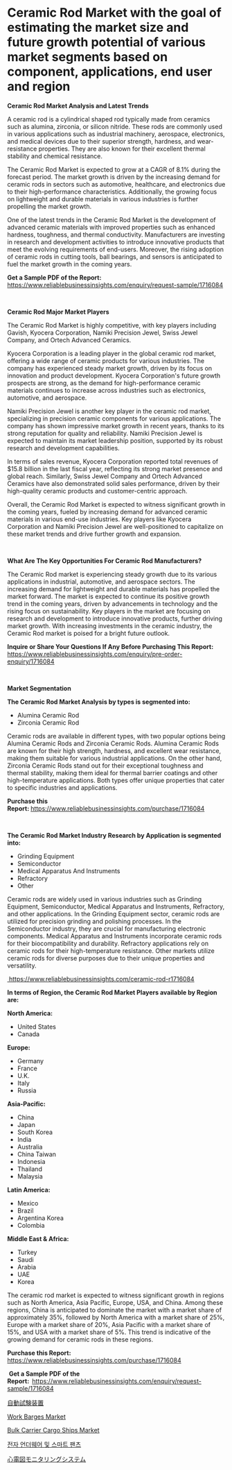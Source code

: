 <p><h1>Ceramic Rod Market with the goal of estimating the market size and future growth potential of various market segments based on component, applications, end user and region</h1></p><p><strong>Ceramic Rod Market Analysis and Latest Trends</strong></p>
<p><p>A ceramic rod is a cylindrical shaped rod typically made from ceramics such as alumina, zirconia, or silicon nitride. These rods are commonly used in various applications such as industrial machinery, aerospace, electronics, and medical devices due to their superior strength, hardness, and wear-resistance properties. They are also known for their excellent thermal stability and chemical resistance.</p><p>The Ceramic Rod Market is expected to grow at a CAGR of 8.1% during the forecast period. The market growth is driven by the increasing demand for ceramic rods in sectors such as automotive, healthcare, and electronics due to their high-performance characteristics. Additionally, the growing focus on lightweight and durable materials in various industries is further propelling the market growth.</p><p>One of the latest trends in the Ceramic Rod Market is the development of advanced ceramic materials with improved properties such as enhanced hardness, toughness, and thermal conductivity. Manufacturers are investing in research and development activities to introduce innovative products that meet the evolving requirements of end-users. Moreover, the rising adoption of ceramic rods in cutting tools, ball bearings, and sensors is anticipated to fuel the market growth in the coming years.</p></p>
<p><strong>Get a Sample PDF of the Report:&nbsp;</strong> <a href="https://www.reliablebusinessinsights.com/enquiry/request-sample/1716084">https://www.reliablebusinessinsights.com/enquiry/request-sample/1716084</a></p>
<p>&nbsp;</p>
<p><strong>Ceramic Rod Major Market Players</strong></p>
<p><p>The Ceramic Rod Market is highly competitive, with key players including Gavish, Kyocera Corporation, Namiki Precision Jewel, Swiss Jewel Company, and Ortech Advanced Ceramics. </p><p>Kyocera Corporation is a leading player in the global ceramic rod market, offering a wide range of ceramic products for various industries. The company has experienced steady market growth, driven by its focus on innovation and product development. Kyocera Corporation's future growth prospects are strong, as the demand for high-performance ceramic materials continues to increase across industries such as electronics, automotive, and aerospace.</p><p>Namiki Precision Jewel is another key player in the ceramic rod market, specializing in precision ceramic components for various applications. The company has shown impressive market growth in recent years, thanks to its strong reputation for quality and reliability. Namiki Precision Jewel is expected to maintain its market leadership position, supported by its robust research and development capabilities.</p><p>In terms of sales revenue, Kyocera Corporation reported total revenues of $15.8 billion in the last fiscal year, reflecting its strong market presence and global reach. Similarly, Swiss Jewel Company and Ortech Advanced Ceramics have also demonstrated solid sales performance, driven by their high-quality ceramic products and customer-centric approach.</p><p>Overall, the Ceramic Rod Market is expected to witness significant growth in the coming years, fueled by increasing demand for advanced ceramic materials in various end-use industries. Key players like Kyocera Corporation and Namiki Precision Jewel are well-positioned to capitalize on these market trends and drive further growth and expansion.</p></p>
<p>&nbsp;</p>
<p><strong>What Are The Key Opportunities For Ceramic Rod Manufacturers?</strong></p>
<p><p>The Ceramic Rod market is experiencing steady growth due to its various applications in industrial, automotive, and aerospace sectors. The increasing demand for lightweight and durable materials has propelled the market forward. The market is expected to continue its positive growth trend in the coming years, driven by advancements in technology and the rising focus on sustainability. Key players in the market are focusing on research and development to introduce innovative products, further driving market growth. With increasing investments in the ceramic industry, the Ceramic Rod market is poised for a bright future outlook.</p></p>
<p><strong>Inquire or Share Your Questions If Any Before Purchasing This Report:</strong> <a href="https://www.reliablebusinessinsights.com/enquiry/pre-order-enquiry/1716084">https://www.reliablebusinessinsights.com/enquiry/pre-order-enquiry/1716084</a></p>
<p>&nbsp;</p>
<p><strong>Market Segmentation</strong></p>
<p><strong>The Ceramic Rod Market Analysis by types is segmented into:</strong></p>
<p><ul><li>Alumina Ceramic Rod</li><li>Zirconia Ceramic Rod</li></ul></p>
<p><p>Ceramic rods are available in different types, with two popular options being Alumina Ceramic Rods and Zirconia Ceramic Rods. Alumina Ceramic Rods are known for their high strength, hardness, and excellent wear resistance, making them suitable for various industrial applications. On the other hand, Zirconia Ceramic Rods stand out for their exceptional toughness and thermal stability, making them ideal for thermal barrier coatings and other high-temperature applications. Both types offer unique properties that cater to specific industries and applications.</p></p>
<p><strong>Purchase this Report:&nbsp;</strong><a href="https://www.reliablebusinessinsights.com/purchase/1716084">https://www.reliablebusinessinsights.com/purchase/1716084</a></p>
<p>&nbsp;</p>
<p><strong>The Ceramic Rod Market Industry Research by Application is segmented into:</strong></p>
<p><ul><li>Grinding Equipment</li><li>Semiconductor</li><li>Medical Apparatus And Instruments</li><li>Refractory</li><li>Other</li></ul></p>
<p><p>Ceramic rods are widely used in various industries such as Grinding Equipment, Semiconductor, Medical Apparatus and Instruments, Refractory, and other applications. In the Grinding Equipment sector, ceramic rods are utilized for precision grinding and polishing processes. In the Semiconductor industry, they are crucial for manufacturing electronic components. Medical Apparatus and Instruments incorporate ceramic rods for their biocompatibility and durability. Refractory applications rely on ceramic rods for their high-temperature resistance. Other markets utilize ceramic rods for diverse purposes due to their unique properties and versatility.</p></p>
<p><a href="https://www.reliablebusinessinsights.com/ceramic-rod-r1716084">&nbsp;https://www.reliablebusinessinsights.com/ceramic-rod-r1716084</a></p>
<p><strong>In terms of Region, the Ceramic Rod Market Players available by Region are:</strong></p>
<p>
    <p> <strong> North America: </strong>
        <ul>
            <li>United States</li>
            <li>Canada</li>
        </ul>
        </p> 
    <p> <strong> Europe: </strong>
        <ul>
            <li>Germany</li>
            <li>France</li>
            <li>U.K.</li>
            <li>Italy</li>
            <li>Russia</li>
        </ul>
        </p> 
    <p> <strong> Asia-Pacific: </strong>
        <ul>
            <li>China</li>
            <li>Japan</li>
            <li>South Korea</li>
            <li>India</li>
            <li>Australia</li>
            <li>China Taiwan</li>
            <li>Indonesia</li>
            <li>Thailand</li>
            <li>Malaysia</li>
        </ul>
        </p> 
    <p> <strong> Latin America: </strong>
        <ul>
            <li>Mexico</li>
            <li>Brazil</li>
            <li>Argentina Korea</li>
            <li>Colombia</li>
        </ul>
        </p> 
    <p> <strong> Middle East & Africa: </strong>
        <ul>
            <li>Turkey</li>
            <li>Saudi</li>
            <li>Arabia</li>
            <li>UAE</li>
            <li>Korea</li>
        </ul>
    </p>
    </p>
<p><p>The ceramic rod market is expected to witness significant growth in regions such as North America, Asia Pacific, Europe, USA, and China. Among these regions, China is anticipated to dominate the market with a market share of approximately 35%, followed by North America with a market share of 25%, Europe with a market share of 20%, Asia Pacific with a market share of 15%, and USA with a market share of 5%. This trend is indicative of the growing demand for ceramic rods in these regions.</p></p>
<p><strong>Purchase this Report: </strong><a href="https://www.reliablebusinessinsights.com/purchase/1716084">https://www.reliablebusinessinsights.com/purchase/1716084</a></p>
<p>&nbsp;<strong>Get a Sample PDF of the Report:&nbsp;&nbsp;</strong><a href="https://www.reliablebusinessinsights.com/enquiry/request-sample/1716084">https://www.reliablebusinessinsights.com/enquiry/request-sample/1716084</a></p>
<p><strong></strong></p>
<p><p><a href="https://github.com/Alenaieme/Market-Research-Report-List-1/blob/main/2906630128922.md">自動試験装置</a></p><p><a href="https://github.com/bobicer/Market-Research-Report-List-3/blob/main/work-barges-market.md">Work Barges Market</a></p><p><a href="https://github.com/globismark/Market-Research-Report-List-3/blob/main/bulk-carrier-cargo-ships-market.md">Bulk Carrier Cargo Ships Market</a></p><p><a href="https://github.com/Penelolack456456/Market-Research-Report-List-2/blob/main/6790335116372.md">전자 언더웨어 및 스마트 팬츠</a></p><p><a href="https://github.com/klon646/Market-Research-Report-List-1/blob/main/7532313128921.md">心電図モニタリングシステム</a></p></p>